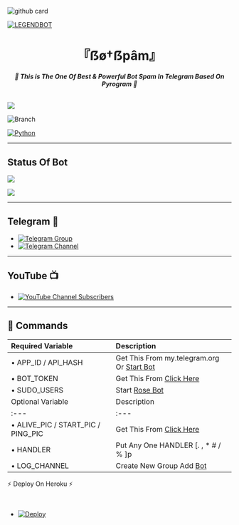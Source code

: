 ![github card](https://github-readme-stats.vercel.app/api/pin/?username=LEGEND-AI&repo=BOTSPAM&theme=lite)

[![LEGENDBOT](https://graph.org/file/89ed7d3a2bd8aa2c61385.jpg)](https://github.com/LEGEND-AI/BOTSPAM)

<h1 align="center">
<b> 『ẞø†ẞpâm』 </b>
</h1>

<h6 align="center">
  <b>🔱 This is The One Of Best & Powerful Bot Spam In Telegram Based On Pyrogram 🔱</b>
</h6>


![](https://img.shields.io/badge/BotSpam→V∞1.0-blue)

![Branch](https://img.shields.io/badge/Branch-main-white?&style=social&logo=github)

[![Python](https://img.shields.io/badge/Python-3.10.5-blue)](https://www.python.org/)

-------

## Status Of Bot 
<p align="left">
<a href="https://github.com/LEGEND-AI/BOTSPAM/network/members"><img src="https://img.shields.io/github/forks/LEGEND-AI/BOTSPAM?label=Forks&logoColor=Black&style=social"></a><p align="left"><a href="https://github.com/LEGEND-AI/BOTSPAM/stargazers"><img src="https://img.shields.io/github/stars/LEGEND-AI/BOTSPAM?logoColor=Blue&style=social"></a><p align="left"><a href="https://github.com/LEGEND-AI/BOTSPAM"></a><p align="left"><a href="https://github.com/LEGEND-AI/BOTSPAM?"></a>
  
-------

## Telegram 🏪
- [![Telegram Group](https://img.shields.io/badge/Telegram-Group-brightgreen)](https://t.me/LegendBotSpam)
- [![Telegram Channel](https://img.shields.io/badge/Telegram-Channel-brightgreen)](https://t.me/LegendBot_AI)
 
-------

## YouTube 📺
- [![YouTube Channel Subscribers](https://img.shields.io/youtube/channel/subscribers/UCvp8PY25PTRhFDZjLv3sVfg?style=social)](https://youtube.com/channel/UCvp8PY25PTRhFDZjLv3sVfg)

------

## 📄 <a name=" Required Variable"></a>Commands

Required Variable | Description
:--- | :---
• APP_ID / API_HASH | Get This From my.telegram.org Or [Start Bot](https://t.me/Api_scrapper_fastbot)
• BOT_TOKEN | Get This From [Click Here](https://t.me/BotFather)
• SUDO_USERS | Start [Rose Bot](https://t.me/MissRose_Bot)
Optional Variable | Description
:--- | :---
• ALIVE_PIC / START_PIC / PING_PIC | Get This From [Click Here](https://t.me/vtelegraphbot)
• HANDLER | Put Any One HANDLER [. , * #  / % ]p
• LOG_CHANNEL | Create New Group Add [Bot](https://t.me/missrose_bot)

⚡ Deploy On Heroku ⚡

<br>

- [![Deploy](https://www.herokucdn.com/deploy/button.svg)](https://heroku.com/deploy)


